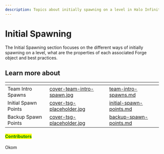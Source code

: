 ```yaml
---
description: Topics about initially spawning on a level in Halo Infinite.
---
```


# Initial Spawning

The Initial Spawning section focuses on the different ways of initially spawning on a level, what are the properties of each associated Forge object and best practices.



## Learn more about

<table data-view="cards"><thead><tr><th></th><th data-hidden data-card-cover data-type="files"></th><th data-hidden data-card-target data-type="content-ref"></th></tr></thead><tbody><tr><td>Team Intro Spawns</td><td><a href="../../../.gitbook/assets/cover-team-intro-spawn.jpg">cover-team-intro-spawn.jpg</a></td><td><a href="team-intro-spawns.md">team-intro-spawns.md</a></td></tr><tr><td>Initial Spawn Points</td><td><a href="../../../.gitbook/assets/cover-tsg-placeholder.jpg">cover-tsg-placeholder.jpg</a></td><td><a href="initial-spawn-points.md">initial-spawn-points.md</a></td></tr><tr><td>Backup Spawn Points</td><td><a href="../../../.gitbook/assets/cover-tsg-placeholder.jpg">cover-tsg-placeholder.jpg</a></td><td><a href="backup-spawn-points.md">backup-spawn-points.md</a></td></tr></tbody></table>



#### <mark style="color:green;">Contributors</mark>

Okom
